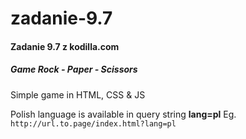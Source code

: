 # zadanie-9.7


#### Zadanie 9.7 z kodilla.com

##### Game **Rock - Paper - Scissors** 

Simple game in HTML, CSS & JS


Polish language is available in query string **lang=pl**
Eg.
`http://url.to.page/index.html?lang=pl`